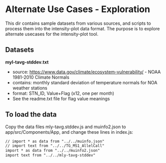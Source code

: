 # Alternate Use Cases - Exploration

This dir contains sample datasets from various sources, and scripts to process them into the intensity-plot data format.  The purpose is to explore alternate usecases for the intensity-plot tool.

## Datasets

**myl-tavg-stddev.txt**
- source: https://www.data.gov/climate/ecosystem-vulnerability/ - NOAA 1981-2010 Climate Normals
- contains: monthly standard deviation of temperature normals for NOA weather stations
- format: STN_ID,  Value+Flag (x12, one per month)
- See the readme.txt file for flag value meanings


## To load the data

Copy the data files mly-tavg.stddev.js and muinfo2.json to app/src/Components/App, and change these lines in index.js:

```html
// import * as data from "../../muinfo.json"
// import text from "../../TG_MS1_AllelCall"
import * as data from "../../muinfo2.json"
import text from "../../mly-tavg-stddev"
```
